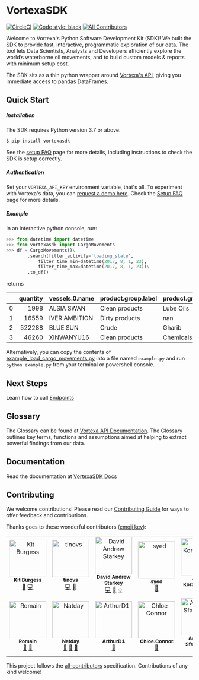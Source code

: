 # VortexaSDK
[![CircleCI](https://circleci.com/gh/VorTECHsa/python-sdk.svg?style=svg)](https://circleci.com/gh/VorTECHsa/python-sdk)
[![Code style: black](https://img.shields.io/badge/code%20style-black-000000.svg)](https://github.com/psf/black)
[![All Contributors](https://img.shields.io/badge/all_contributors-12-orange.svg?style=flat-square)](#contributors)

Welcome to Vortexa's Python Software Development Kit (SDK)!
We built the SDK to provide fast, interactive, programmatic exploration of our data.
The tool lets Data Scientists, Analysts and Developers efficiently explore the
world’s waterborne oil movements, and to build custom models & reports with minimum setup cost.

The SDK sits as a thin python wrapper around [Vortexa's API](https://docs.vortexa.com),
giving you immediate access to pandas DataFrames.


## Quick Start

##### Installation
The SDK requires Python version 3.7 or above.

```bash
$ pip install vortexasdk
```

See the [setup FAQ](https://vortechsa.github.io/python-sdk/faq_setup/) page for more details,
 including instructions to check the SDK is setup correctly.

##### Authentication

Set your `VORTEXA_API_KEY` environment variable, that's all. To experiment with Vortexa's data, you can [request a demo here](https://www.vortexa.com/request-demo-sdk). Check the [Setup FAQ](https://vortechsa.github.io/python-sdk/faq_setup/) page for more details.

##### Example

In an interactive python console, run:


```python
>>> from datetime import datetime
>>> from vortexasdk import CargoMovements
>>> df = CargoMovements()\
        .search(filter_activity='loading_state',
            filter_time_min=datetime(2017, 8, 1, 23),
            filter_time_max=datetime(2017, 8, 1, 23))\
        .to_df()
```
returns

|    |   quantity | vessels.0.name   | product.group.label   | product.grade.label   | events.cargo_port_load_event.0.end_timestamp   | events.cargo_port_unload_event.0.start_timestamp   |
|---:|-----------:|:-----------------|:----------------------|:----------------------|:-----------------------------------------------|:---------------------------------------------------|
|  0 |       1998 | ALSIA SWAN       | Clean products        | Lube Oils             | 2017-08-01T06:10:45+0000                       | 2017-08-27T14:38:15+0000                           |
|  1 |      16559 | IVER AMBITION    | Dirty products        | nan                   | 2017-08-02T17:20:51+0000                       | 2017-09-07T07:52:20+0000                           |
|  2 |     522288 | BLUE SUN         | Crude                 | Gharib                | 2017-08-02T04:22:09+0000                       | 2017-08-13T10:32:09+0000                           |
|  3 |      46260 | XINWANYU16       | Clean products        | Chemicals             | 2017-08-01T01:07:40+0000                       | 2017-08-10T06:21:43+0000                           |


Alternatively, you can copy the contents of [example_load_cargo_movements.py](https://github.com/VorTECHsa/python-sdk/blob/master/docs/examples/0_sample_load_cargo_movements.py)
 into a file named `example.py` and run `python example.py` from your terminal or powershell console.


## Next Steps

Learn how to call [Endpoints](https://vortechsa.github.io/python-sdk/endpoints/about-endpoints/)

## Glossary

The Glossary can be found at [Vortexa API Documentation](https://docs.vortexa.com). The Glossary outlines key terms, functions and assumptions aimed at
helping to extract powerful findings from our data.


## Documentation

Read the documentation at [VortexaSDK Docs](https://vortechsa.github.io/python-sdk/)

## Contributing

We welcome contributions! Please read our [Contributing Guide](https://github.com/vortechsa/python-sdk/blob/master/CONTRIBUTING.md) for ways to offer feedback and contributions.

Thanks goes to these wonderful contributors ([emoji key](https://allcontributors.org/docs/en/emoji-key)):

<!-- ALL-CONTRIBUTORS-LIST:START - Do not remove or modify this section -->
<!-- prettier-ignore -->
<table>
  <tr>
    <td align="center"><a href="http://vortexa.com/"><img src="https://avatars1.githubusercontent.com/u/33626692?v=4" width="100px;" alt="Kit Burgess"/><br /><sub><b>Kit Burgess</b></sub></a><br /><a href="#design-KitBurgess" title="Design">🎨</a> <a href="https://github.com/vortechsa/python-sdk/commits?author=KitBurgess" title="Code">💻</a></td>
    <td align="center"><a href="https://github.com/cvonsteg"><img src="https://avatars2.githubusercontent.com/u/28671095?v=4" width="100px;" alt="tinovs"/><br /><sub><b>tinovs</b></sub></a><br /><a href="https://github.com/vortechsa/python-sdk/commits?author=cvonsteg" title="Code">💻</a> <a href="#review-cvonsteg" title="Reviewed Pull Requests">👀</a></td>
    <td align="center"><a href="http://star-www.st-and.ac.uk/~ds207/"><img src="https://avatars3.githubusercontent.com/u/11855684?v=4" width="100px;" alt="David Andrew Starkey"/><br /><sub><b>David Andrew Starkey</b></sub></a><br /><a href="https://github.com/vortechsa/python-sdk/commits?author=dstarkey23" title="Code">💻</a> <a href="https://github.com/vortechsa/python-sdk/commits?author=dstarkey23" title="Documentation">📖</a> <a href="#example-dstarkey23" title="Examples">💡</a></td>
    <td align="center"><a href="https://github.com/syed1992"><img src="https://avatars2.githubusercontent.com/u/45287337?v=4" width="100px;" alt="syed"/><br /><sub><b>syed</b></sub></a><br /><a href="#review-syed1992" title="Reviewed Pull Requests">👀</a></td>
    <td align="center"><a href="https://www.vortexa.com/"><img src="https://avatars0.githubusercontent.com/u/503380?v=4" width="100px;" alt="Jakub Korzeniowski"/><br /><sub><b>Jakub Korzeniowski</b></sub></a><br /><a href="#ideas-kujon" title="Ideas, Planning, & Feedback">🤔</a></td>
    <td align="center"><a href="https://github.com/eadwright"><img src="https://avatars0.githubusercontent.com/u/17048626?v=4" width="100px;" alt="Edward Wright"/><br /><sub><b>Edward Wright</b></sub></a><br /><a href="#userTesting-eadwright" title="User Testing">📓</a></td>
    <td align="center"><a href="https://paddyroddy.github.io/"><img src="https://avatars3.githubusercontent.com/u/15052188?v=4" width="100px;" alt="Patrick Roddy"/><br /><sub><b>Patrick Roddy</b></sub></a><br /><a href="#userTesting-paddyroddy" title="User Testing">📓</a></td>
  </tr>
  <tr>
    <td align="center"><a href="https://github.com/rugg2"><img src="https://avatars3.githubusercontent.com/u/37453675?v=4" width="100px;" alt="Romain"/><br /><sub><b>Romain</b></sub></a><br /><a href="#userTesting-rugg2" title="User Testing">📓</a> <a href="#ideas-rugg2" title="Ideas, Planning, & Feedback">🤔</a></td>
    <td align="center"><a href="https://github.com/Natday"><img src="https://avatars3.githubusercontent.com/u/38128493?v=4" width="100px;" alt="Natday"/><br /><sub><b>Natday</b></sub></a><br /><a href="#business-Natday" title="Business development">💼</a> <a href="#ideas-Natday" title="Ideas, Planning, & Feedback">🤔</a> <a href="#userTesting-Natday" title="User Testing">📓</a></td>
    <td align="center"><a href="https://github.com/ArthurD1"><img src="https://avatars0.githubusercontent.com/u/44548105?v=4" width="100px;" alt="ArthurD1"/><br /><sub><b>ArthurD1</b></sub></a><br /><a href="#userTesting-ArthurD1" title="User Testing">📓</a></td>
    <td align="center"><a href="https://github.com/ChloeConnor"><img src="https://avatars2.githubusercontent.com/u/42340891?v=4" width="100px;" alt="Chloe Connor"/><br /><sub><b>Chloe Connor</b></sub></a><br /><a href="#userTesting-ChloeConnor" title="User Testing">📓</a></td>
    <td align="center"><a href="https://www.vortexa.com/"><img src="https://avatars1.githubusercontent.com/u/31421156?v=4" width="100px;" alt="Achilleas Sfakianakis"/><br /><sub><b>Achilleas Sfakianakis</b></sub></a><br /><a href="#userTesting-asfakianakis" title="User Testing">📓</a></td>
  </tr>
</table>

<!-- ALL-CONTRIBUTORS-LIST:END -->

This project follows the [all-contributors](https://github.com/all-contributors/all-contributors) specification. Contributions of any kind welcome!
